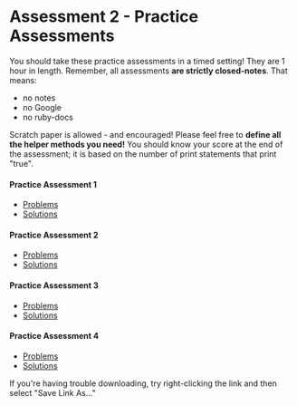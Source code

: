 # Assessment 2 - Practice Assessments

You should take these practice assessments in a timed setting! They are 1 hour in length. Remember, all assessments **are strictly closed-notes**. That means:

  * no notes
  * no Google
  * no ruby-docs

Scratch paper is allowed - and encouraged! Please feel free to **define all the helper methods you need!** You should know your score at the end of the assessment; it is based on the number of print statements that print "true".

#### Practice Assessment 1
  * <a href="/practice_assessments/practice_assessment_1.rb" download>Problems</a>
  * <a href="/practice_assessments/practice_assessment_1_solution.rb" download>Solutions</a>

#### Practice Assessment 2
  * <a href="/practice_assessments/practice_assessment_2.rb" download>Problems</a>
  * <a href="/practice_assessments/practice_assessment_2_solution.rb" download>Solutions</a>

#### Practice Assessment 3
  * <a href="/practice_assessments/practice_assessment_3.rb" download>Problems</a>
  * <a href="/practice_assessments/practice_assessment_3_solution.rb" download>Solutions</a>

#### Practice Assessment 4
  * <a href="/practice_assessments/practice_assessment_4.rb" download>Problems</a>
  * <a href="/practice_assessments/practice_assessment_4_solution.rb" download>Solutions</a>

If you're having trouble downloading, try right-clicking the link and then select "Save Link As..."
